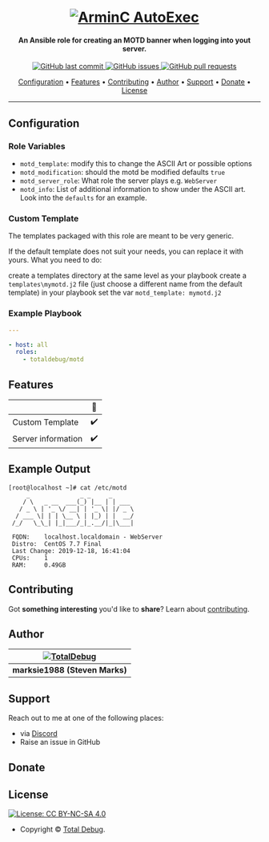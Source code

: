 <h1 align="center">
  <br>
  <a href="https://github.com/ArmynC/ArminC-AutoExec/archive/master.zip"><img src="https://arminc.ga/resources/autoexec/arminc_autoexec.png" alt="ArminC AutoExec"></a>
</h1>

<h4 align="center">An Ansible role for creating an MOTD banner when logging into yout server.</h4>

<p align="center">
    <a href="https://github.com/totaldebug/ansible-role-motd/commits/master">
    <img src="https://img.shields.io/github/last-commit/totaldebug/ansible-role-motd.svg?style=flat-square&logo=github&logoColor=white"
         alt="GitHub last commit">
    <a href="https://github.com/totaldebug/ansible-role-motd/issues">
    <img src="https://img.shields.io/github/issues-raw/totaldebug/ansible-role-motd.svg?style=flat-square&logo=github&logoColor=white"
         alt="GitHub issues">
    <a href="https://github.com/totaldebug/ansible-role-motd/pulls">
    <img src="https://img.shields.io/github/issues-pr-raw/totaldebug/ansible-role-motd.svg?style=flat-square&logo=github&logoColor=white"
         alt="GitHub pull requests">
</p>

<p align="center">
  <a href="#configuration">Configuration</a> •
  <a href="#features">Features</a> •
  <a href="#contributing">Contributing</a> •
  <a href="#author">Author</a> •
  <a href="#support">Support</a> •
  <a href="#donate">Donate</a> •
  <a href="#license">License</a>
</p>

---

## Configuration

### Role Variables

- `motd_template`: modify this to change the ASCII Art or possible options
- `motd_modification`: should the motd be modified defaults `true`
- `motd_server_role`: What role the server plays e.g. `WebServer`
- `motd_info`: List of additional information to show under the ASCII art. Look
into the `defaults` for an example.

### Custom Template

The templates packaged with this role are meant to be very generic.

If the default template does not suit your needs, you can replace it with yours. What you need to do:

create a templates directory at the same level as your playbook
create a `templates\mymotd.j2` file (just choose a different name from the default template)
in your playbook set the var `motd_template: mymotd.j2`

### Example Playbook

```yaml
---

- host: all
  roles:
    - totaldebug/motd
```

## Features

|                            |         🔰         |
| -------------------------- | :----------------: |
| Custom Template            |         ✔️         |
| Server information         |         ✔️         |

## Example Output

```shell
[root@localhost ~]# cat /etc/motd
     _              _ _     _
    / \   _ __  ___(_) |__ | | ___
   / _ \ | '_ \/ __| | '_ \| |/ _ \
  / ___ \| | | \__ \ | |_) | |  __/
 /_/   \_\_| |_|___/_|_.__/|_|\___|

 FQDN:    localhost.localdomain - WebServer
 Distro:  CentOS 7.7 Final
 Last Change: 2019-12-18, 16:41:04
 CPUs:    1
 RAM:     0.49GB

```

## Contributing

Got **something interesting** you'd like to **share**? Learn about [contributing](https://github.com/totaldebug/.github/blob/main/.github/CONTRIBUTING.md).

## Author

| [![TotalDebug](https://totaldebug.uk/assets/images/logo.png)](https://linkedin.com/in/marksie1988) 	|
|:---------------------------------------------------------------------------------------------------------:	|
|                                            **marksie1988 (Steven Marks)**                                            	|

## Support

Reach out to me at one of the following places:

- via [Discord](https://discord.gg/6fmekudc8Q)
- Raise an issue in GitHub

## Donate


## License

[![License: CC BY-NC-SA 4.0](https://img.shields.io/badge/License-CC%20BY--NC--SA%204.0-orange.svg?style=flat-square)](https://creativecommons.org/licenses/by-nc-sa/4.0/)

- Copyright © [Total Debug](https://totaldebug.uk "Total Debug").
